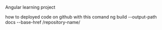 Angular learning project

how to deployed code on github
with this comand 
ng build --output-path docs --base-href /repository-name/
